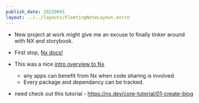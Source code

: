 ```yaml
---
publish_date: 20220601    
layout: ../../layouts/FleetingNoteLayout.astro
---
```

- New project at work might give me an excuse to finally tinker around with NX and storybook.
- First stop, [Nx docs!](https://nx.dev/getting-started/intro)
- This was a nice [intro overview to Nx](https://www.youtube.com/watch?v=mVKMse-gFBI)
	- any apps can benefit from Nx when code sharing is involved
	- Every package and dependancy can be tracked.

- need check out this tutorial - https://nx.dev/core-tutorial/01-create-blog
